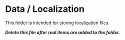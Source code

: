# Data / Localization

This folder is intended for storing localization files.

***Delete this file after real items are added to the folder.***
